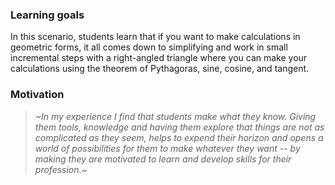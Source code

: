 
### Learning goals

In this scenario, students learn that if you want to make calculations in geometric forms, it all comes down to simplifying and work in small incremental steps with a right-angled triangle where you can make your calculations using the theorem of Pythagoras, sine, cosine, and tangent.

### Motivation

> *~In my experience I find that students make what they know. Giving them tools, knowledge and having them explore that things are not as complicated as they seem, helps to expend their horizon and opens a world of possibilities for them to make whatever they want -- by making they are motivated to learn and develop skills for their profession.~*
